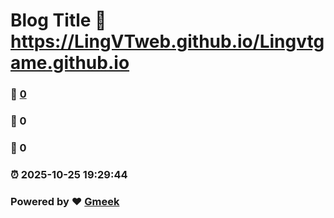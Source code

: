 # Blog Title :link: https://LingVTweb.github.io/Lingvtgame.github.io 
### :page_facing_up: [0](https://LingVTweb.github.io/Lingvtgame.github.io/tag.html) 
### :speech_balloon: 0 
### :hibiscus: 0 
### :alarm_clock: 2025-10-25 19:29:44 
### Powered by :heart: [Gmeek](https://github.com/Meekdai/Gmeek)
